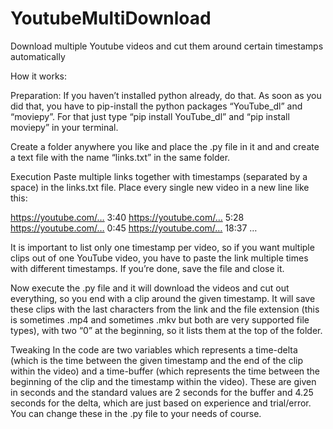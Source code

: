 # YoutubeMultiDownload
Download multiple Youtube videos and cut them around certain timestamps automatically

How it works:

Preparation:
If you haven’t installed python already, do that. As soon as you did that, you have to pip-install the python packages “YouTube_dl” and “moviepy”. For that just type “pip install YouTube_dl” and “pip install moviepy” in your terminal.

Create a folder anywhere you like and place the .py file in it and and create a text file with the name “links.txt” in the same folder.

Execution
Paste multiple links together with timestamps (separated by a space) in the links.txt file. Place every single new video in a new line like this:

https://youtube.com/… 3:40
https://youtube.com/… 5:28
https://youtube.com/… 0:45
https://youtube.com/… 18:37
…

It is important to list only one timestamp per video, so if you want multiple clips out of one YouTube video, you have to paste the link multiple times with different timestamps. If you’re done, save the file and close it.

Now execute the .py file and it will download the videos and cut out everything, so you end with a clip around the given timestamp. It will save these clips with the last characters from the link and the file extension (this is sometimes .mp4 and sometimes .mkv but both are very supported file types), with two “0” at the beginning, so it lists them at the top of the folder.

Tweaking
In the code are two variables which represents a time-delta (which is the time between the given timestamp and the end of the clip within the video) and a time-buffer (which represents the time between the beginning of the clip and the timestamp within the video).
These are given in seconds and the standard values are 2 seconds for the buffer and 4.25 seconds for the delta, which are just based on experience and trial/error. You can change these in the .py file to your needs of course.
